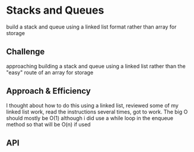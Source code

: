 # Stacks and Queues
<!-- Short summary or background information -->
build a stack and queue using a linked list format rather than array for storage

## Challenge
<!-- Description of the challenge -->
approaching building a stack and queue using a linked list rather than the "easy" route of an array for storage

## Approach & Efficiency
<!-- What approach did you take? Why? What is the Big O space/time for this approach? -->
I thought about how to do this using a linked list, reviewed some of my linked list work, read the instructions several times, got to work.  The big O should mostly be O(1) although i did use a while loop in the enqueue method so that will be O(n) if used

## API
<!-- Description of each method publicly available to your Stack and Queue-->
